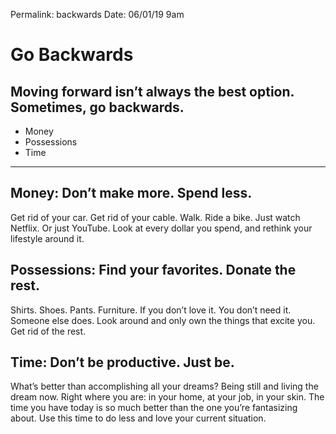 
Permalink: backwards
Date: 06/01/19 9am

# Go Backwards

## Moving forward isn’t always the best option. Sometimes, go backwards.

- Money
- Possessions
- Time

---- 

## Money: Don’t make more. Spend less.

Get rid of your car. Get rid of your cable. Walk. Ride a bike. Just watch Netflix. Or just YouTube. Look at every dollar you spend, and rethink your lifestyle around it.

## Possessions: Find your favorites. Donate the rest.

Shirts. Shoes. Pants. Furniture. If you don’t love it. You don’t need it. Someone else does. Look around and only own the things that excite you. Get rid of the rest.

## Time: Don’t be productive. Just be.

What’s better than accomplishing all your dreams? Being still and living the dream now. Right where you are: in your home, at your job, in your skin. The time you have today is so much better than the one you’re fantasizing about.  Use this time to do less and love your current situation.